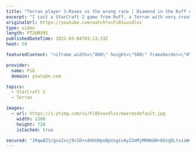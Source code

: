 ```yaml
---
title: "Terran player 3-Raxes vs the wrong race | Diamond in the Ruff #65 - StarCraft 2"
excerpt: "I cast a StarCraft 2 game from Ruff, a Terran with very creative gameplay. How will he ruff up his Protoss opponent?   💎 Diamond in the Ruff: https://www.youtube.com/playlist?list=PLFUDU8AOevUfdEq20wYq8Sm9z3sc1yn0l 💎 Follow Ruff: https://www.twitch.tv/ruff_stuff_tv | https://www.youtube.com/ruff_stuff"
originalUrl: https://youtube.com/watch?v=Fi8Svuvdlxs
type: video
length: PT20M39S
publishedDateTime: 2022-03-04T03:13:33Z
heat: 50

featuredContent: "<iframe width=\"800\" height=\"500\" frameborder=\"0\" src=\"https://www.youtube.com/embed/Fi8Svuvdlxs\" allow=\"accelerometer; autoplay; encrypted-media; gyroscope; picture-in-picture\" allowfullscreen></iframe>"

provider:
  name: PiG
  domain: youtube.com

topics:
  - StarCraft 2
  - Terran

images:
  - url: https://i.ytimg.com/vi/Fi8Svuvdlxs/maxresdefault.jpg
    width: 1280
    height: 720
    isCached: true

secured: "1Rqw8Z3/gso2xzj9c1D+cAHbUHpxBpVogivAy22mMjMRNmGN+6OzgDLtxioWvexsbVNWVKhb+KgXQAOu4pQq97EP+a9vexNhjjMopDUCWdvrKKeV/F0KwWfxo5/hmIj/fYXirIkEETNoDFQebKcVev+lqqeUtL2eG8gapEs2Dbsj4qKrZCYi7EgjXI2RKvNTknLkAACrOPGs4YH+N0uBZyP6DIkqlBT4uahIylBOowBO9uJmDJhZVXWf0APj8IzB/6jeQASra/CfHB0Pw7w90zAoKb1Z8ZJ5eE13hBtCvCdLPRdI40wwqpMOw84Fh8hfzlpwrh/tN5DqlNcN0+lBUBRBMD00ZBnjs/vjzCALqSAruIZK4RXRch0H27lFiwOQHdovR6st9BkFuRivtdjScQjlBWJ9xwRAi+6hrxz3CaA=;p7m6NIy4LG83174WgWUbgg=="
---
```


